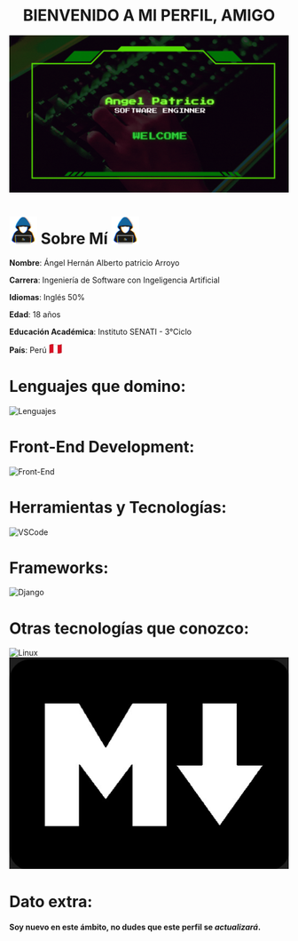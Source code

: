 <h1 align="center"><b>BIENVENIDO A MI PERFIL, AMIGO</b></h1>

![Banner](https://github.com/AngelHer2005/AngelHer2005/blob/main/recursos/Banner.gif)

# <img src="https://github.com/0xAbdulKhalid/0xAbdulKhalid/raw/main/assets/mdImages/about_me.gif" width=50px> **Sobre Mí** <img src="https://github.com/0xAbdulKhalid/0xAbdulKhalid/raw/main/assets/mdImages/about_me.gif" width=50px>

**Nombre**:  Ángel Hernán Alberto patricio Arroyo

**Carrera**: Ingeniería de Software con Ingeligencia Artificial

**Idiomas**: Inglés 50% 

**Edad**: 18 años

**Educación Académica**: Instituto SENATI - 3°Ciclo

**País**: Perú <img src="https://github.com/AngelHer2005/AngelHer2005/blob/main/recursos/Perú.png" width=25px>


# **Lenguajes que domino**:

![Lenguajes](https://skillicons.dev/icons?i=python,js,java)

# **Front-End Development**:

![Front-End](https://skillicons.dev/icons?i=html,css,js)

# **Herramientas y Tecnologías**:

![VSCode](https://skillicons.dev/icons?i=vscode,github,git)

# **Frameworks**:

![Django](https://skillicons.dev/icons?i=django)

# **Otras tecnologías que conozco**:

![Linux](https://skillicons.dev/icons?i=linux)
![MarkDown](https://github.com/AngelHer2005/AngelHer2005/blob/main/recursos/markdown.jpg)

# **Dato extra**:
#### Soy nuevo en este ámbito, no dudes que este perfil se _actualizará_.
